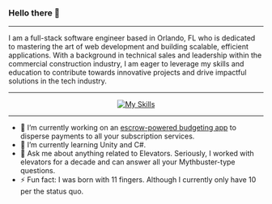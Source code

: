 ### Hello there 👋
---

I am a full-stack software engineer based in Orlando, FL who is dedicated to mastering the art of web development and building scalable, efficient applications. With a background in technical sales and leadership within the commercial construction industry, I am eager to leverage my skills and education to contribute towards innovative projects and drive impactful solutions in the tech industry.

---
<div align="center">

[![My Skills](https://skillicons.dev/icons?perline=4&i=py,flask,js,react,html,css,materialui,postman,git,github,notion,sqlite,vite,vscode,cs,unity)](https://skillicons.dev)

</div>

---
* 🔭 I’m currently working on an [escrow-powered budgeting app](https://github.com/sethspr/SubCycle) to disperse payments to all your subscription services. 
* 🌱 I’m currently learning Unity and C#.
* 💬 Ask me about anything related to Elevators. Seriously, I worked with elevators for a decade and can answer all your Mythbuster-type questions. 
* ⚡ Fun fact: I was born with 11 fingers. Although I currently only have 10 per the status quo. 


<!--
**sethspr/sethspr** is a ✨ _special_ ✨ repository because its `README.md` (this file) appears on your GitHub profile.

Here are some ideas to get you started:

- 🔭 I’m currently working on ...
- 🌱 I’m currently learning ...
- 👯 I’m looking to collaborate on ...
- 🤔 I’m looking for help with ...
- 💬 Ask me about ...
- 📫 How to reach me: ...
- 😄 Pronouns: ...
- ⚡ Fun fact: ...
-->
